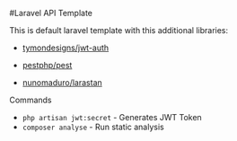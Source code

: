 #Laravel API Template

This is default laravel template with this additional libraries:

- [tymondesigns/jwt-auth](https://github.com/tymondesigns/jwt-auth)

- [pestphp/pest](https://github.com/pestphp/pest)

- [nunomaduro/larastan](https://github.com/nunomaduro/larastan)

Commands

- `php artisan jwt:secret` - Generates JWT Token
- `composer analyse` - Run static analysis 


